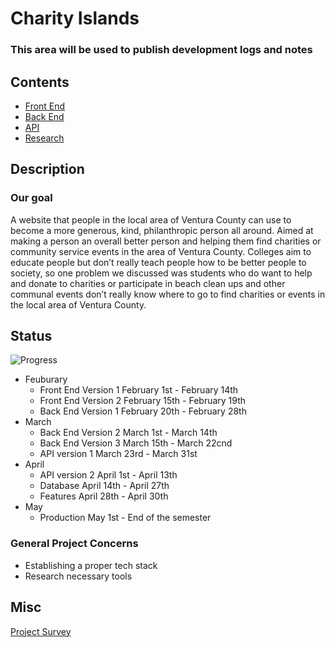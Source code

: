 # Charity Islands

### This area will be used to publish development logs and notes

## Contents

- [Front End](FrontEnd.md)
- [Back End](BackEnd.md)
- [API](Api.md)
- [Research](Research.md)

## Description

### Our goal

A website that people in the local area of Ventura County can use to become a more generous, kind, philanthropic person all around. Aimed at making a person an overall better person and helping them find charities or community service events in the area of Ventura County. Colleges aim to educate people but don’t really teach people how to be better people to society, so one problem we discussed was students who do want to help and donate to charities or participate in beach clean ups and other communal events don’t really know where to go to find charities or events in the local area of Ventura County.

## Status

![Progress](https://progress-bar.dev/10/?scale=100&title=progress&width=1000&color=856A5D&suffix=%)

- Feuburary
  - Front End Version 1 February 1st - February 14th
  - Front End Version 2 February 15th - February 19th
  - Back End Version 1 February 20th - February 28th
- March
  - Back End Version 2 March 1st - March 14th
  - Back End Version 3 March 15th - March 22cnd
  - API version 1 March 23rd - March 31st
- April
  - API version 2 April 1st - April 13th
  - Database April 14th - April 27th
  - Features April 28th - April 30th
- May
  - Production May 1st - End of the semester

### General Project Concerns

- Establishing a proper tech stack
- Research necessary tools

## Misc

[Project Survey](https://forms.gle/MwgDAqQs4hGCz9PQ9)
